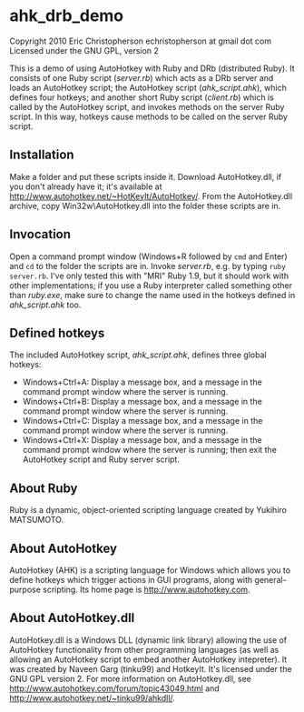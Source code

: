 ahk_drb_demo
============

Copyright 2010 Eric Christopherson
echristopherson at gmail dot com
Licensed under the GNU GPL, version 2

This is a demo of using AutoHotkey with Ruby and DRb (distributed Ruby). It
consists of one Ruby script (*server.rb*) which acts as a DRb server and loads
an AutoHotkey script; the AutoHotkey script (*ahk_script.ahk*), which defines
four hotkeys; and another short Ruby script (*client.rb*) which is called by the
AutoHotkey script, and invokes methods on the server Ruby script. In this way,
hotkeys cause methods to be called on the server Ruby script.

Installation
------------

Make a folder and put these scripts inside it. Download AutoHotkey.dll, if
you don't already have it; it's available at
<http://www.autohotkey.net/~HotKeyIt/AutoHotkey/>. From the AutoHotkey.dll
archive, copy Win32w\AutoHotkey.dll into the folder these scripts are in.

Invocation
----------

Open a command prompt window (Windows+R followed by `cmd` and Enter) and `cd` to
the folder the scripts are in. Invoke *server.rb*, e.g. by typing `ruby
server.rb`. I've only tested this with "MRI" Ruby 1.9, but it should work with
other implementations; if you use a Ruby interpreter called something other
than *ruby.exe*, make sure to change the name used in the hotkeys defined in
*ahk_script.ahk* too.

Defined hotkeys
---------------

The included AutoHotkey script, *ahk_script.ahk*, defines three global
hotkeys:
* Windows+Ctrl+A: Display a message box, and a message in the command prompt
  window where the server is running.
* Windows+Ctrl+B: Display a message box, and a message in the command prompt
  window where the server is running.
* Windows+Ctrl+C: Display a message box, and a message in the command prompt
  window where the server is running.
* Windows+Ctrl+X: Display a message box, and a message in the command prompt
  window where the server is running; then exit the AutoHotkey script and Ruby
  server script.

About Ruby
----------

Ruby is a dynamic, object-oriented scripting language created by Yukihiro
MATSUMOTO.

About AutoHotkey
----------------

AutoHotkey (AHK) is a scripting language for Windows which allows you to
define hotkeys which trigger actions in GUI programs, along with
general-purpose scripting. Its home page is <http://www.autohotkey.com>.

About AutoHotkey.dll
--------------------

AutoHotkey.dll is a Windows DLL (dynamic link library) allowing the use of
AutoHotkey functionality from other programming languages (as well as allowing
an AutoHotkey script to embed another AutoHotkey intepreter). It was created
by Naveen Garg (tinku99) and HotkeyIt. It's licensed under the GNU GPL version
2\. For more information on AutoHotkey.dll, see
<http://www.autohotkey.com/forum/topic43049.html> and
<http://www.autohotkey.net/~tinku99/ahkdll/>.
